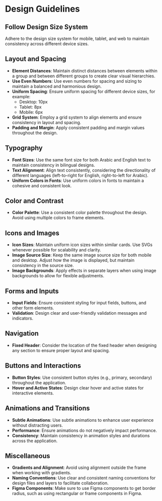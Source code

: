 # Design Guidelines
## Follow Design Size System
Adhere to the design size system for mobile, tablet, and web to maintain consistency across different device sizes.

## Layout and Spacing
- **Element Distances**: Maintain distinct distances between elements within a group and between different groups to create clear visual hierarchies.
- **Use Even Numbers**: Use even numbers for spacing and sizing to maintain a balanced and harmonious design.
- **Uniform Spacing**: Ensure uniform spacing for different device sizes, for example:
  - Desktop: 10px
  - Tablet: 8px
  - Mobile: 6px
- **Grid System**: Employ a grid system to align elements and ensure consistency in layout and spacing.
- **Padding and Margin**: Apply consistent padding and margin values throughout the design.

## Typography
- **Font Sizes**: Use the same font size for both Arabic and English text to maintain consistency in bilingual designs.
- **Text Alignment**: Align text consistently, considering the directionality of different languages (left-to-right for English, right-to-left for Arabic).
- **Uniform Colors in Fonts**: Use uniform colors in fonts to maintain a cohesive and consistent look.

## Color and Contrast
- **Color Palette**: Use a consistent color palette throughout the design. Avoid using multiple colors to frame elements.

## Icons and Images
- **Icon Sizes**: Maintain uniform icon sizes within similar cards. Use SVGs whenever possible for scalability and clarity.
- **Image Source Size**: Keep the same image source size for both mobile and desktop. Adjust how the image is displayed, but maintain consistency in the source size.
- **Image Backgrounds**: Apply effects in separate layers when using image backgrounds to allow for flexible adjustments.

## Forms and Inputs
- **Input Fields**: Ensure consistent styling for input fields, buttons, and other form elements.
- **Validation**: Design clear and user-friendly validation messages and indicators.

## Navigation
- **Fixed Header**: Consider the location of the fixed header when designing any section to ensure proper layout and spacing.

## Buttons and Interactions
- **Button Styles**: Use consistent button styles (e.g., primary, secondary) throughout the application.
- **Hover and Active States**: Design clear hover and active states for interactive elements.

## Animations and Transitions
- **Subtle Animations**: Use subtle animations to enhance user experience without distracting users.
- **Performance**: Ensure animations do not negatively impact performance.
- **Consistency**: Maintain consistency in animation styles and durations across the application.

## Miscellaneous
- **Gradients and Alignment**: Avoid using alignment outside the frame when working with gradients.
- **Naming Conventions**: Use clear and consistent naming conventions for design files and layers to facilitate collaboration.
- **Figma Components**: Make sure to use Figma components to get border radius, such as using rectangular or frame components in Figma.
